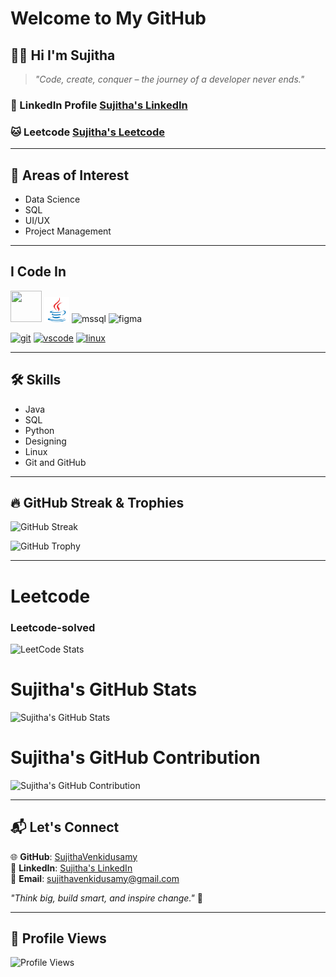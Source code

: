 # Welcome to My GitHub

## 👩‍💻 Hi I'm Sujitha

> _"Code, create, conquer – the journey of a developer never ends."_

### 🔗 LinkedIn Profile [Sujitha's LinkedIn](https://www.linkedin.com/in/sujitha-venkidusamy-432b632bb/)

### 🐱 Leetcode  [Sujitha's Leetcode](https://leetcode.com/u/SujithaVenkidusamy/)

---

## 🌱 Areas of Interest

- Data Science
- SQL
- UI/UX
- Project Management

---

## I Code In

<img height="50" width="50" src="https://img.icons8.com/color/48/000000/python.png" />
<img src="https://raw.githubusercontent.com/devicons/devicon/master/icons/java/java-original.svg" alt="java" width="40" height="40" />
<img src="https://www.svgrepo.com/show/303229/microsoft-sql-server-logo.svg" alt="mssql" width="40" height="40" />
<img height="50" width="50" src="https://upload.wikimedia.org/wikipedia/commons/3/33/Figma-logo.svg" alt="figma" />

[![git](https://user-images.githubusercontent.com/80870870/226376967-f464b0a4-5906-4d91-bcab-4176898af55a.png)](https://github.com/surajbhan-3/Skills_logos)
[![vscode](https://user-images.githubusercontent.com/80870870/226378741-10a77626-378c-46c6-8dd4-e08617bcefcd.png)](https://github.com/surajbhan-3/Skills_logos)
[![linux](https://user-images.githubusercontent.com/80870870/226421962-46da77f8-2d0a-47bd-b58a-66f4a9ec0fd4.png)](https://github.com/surajbhan-3/Skills_logos)

---

## 🛠️ Skills

- Java
- SQL
- Python
- Designing
- Linux
- Git and GitHub

---

## 🔥 GitHub Streak & Trophies

![GitHub Streak](https://github-readme-streak-stats.herokuapp.com/?user=SujithaVenkidusamy&theme=radical)

![GitHub Trophy](https://github-profile-trophy.vercel.app/?username=SujithaVenkidusamy&theme=darkhub)

---

# Leetcode

### Leetcode-solved
![LeetCode Stats](https://leetcard.jacoblin.cool/SujithaVenkidusamy?theme=dark&font=Port%20Lligat%20Sans&ext=heatmap)

# Sujitha's GitHub Stats
![Sujitha's GitHub Stats](https://github-readme-stats.vercel.app/api?username=SujithaVenkidusamy&show_icons=true&theme=radical)

# Sujitha's GitHub Contribution
![Sujitha's GitHub Contribution](https://github-readme-activity-graph.vercel.app/graph?username=SujithaVenkidusamy&bg_color=141414&color=9e4c98&line=317d4e&point=c478ba&area=true&hide_border=true)

---

## 📬 Let's Connect
🌐 **GitHub**: [SujithaVenkidusamy](https://github.com/SujithaVenkidusamy)  
🔗 **LinkedIn**: [Sujitha's LinkedIn](https://www.linkedin.com/in/sujitha-venkidusamy-432b632bb/)  
📩 **Email**: [sujithavenkidusamy@gmail.com](mailto:sujithavenkidusamy@gmail.com)  

_"Think big, build smart, and inspire change."_ 🚀

---

## 👀 Profile Views
![Profile Views](https://komarev.com/ghpvc/?username=SujithaVenkidusamy&label=Profile%20Views&color=blue&style=flat)

